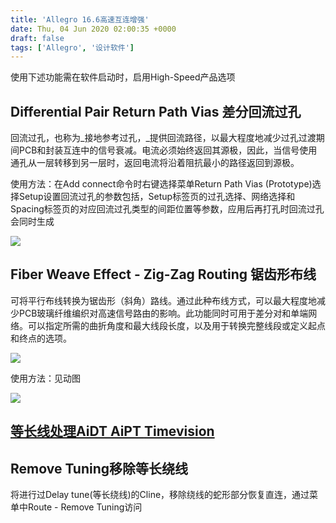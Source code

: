 ```yaml
---
title: 'Allegro 16.6高速互连增强'
date: Thu, 04 Jun 2020 02:00:35 +0000
draft: false
tags: ['Allegro', '设计软件']
---
```


使用下述功能需在软件启动时，启用High-Speed产品选项

Differential Pair Return Path Vias 差分回流过孔
-----------------------------------------

回流过孔，也称为_接地参考过孔，_提供回流路径，以最大程度地减少过孔过渡期间PCB和封装互连中的信号衰减。电流必须始终返回其源极，因此，当信号使用通孔从一层转移到另一层时，返回电流将沿着阻抗最小的路径返回到源极。

使用方法：在Add connect命令时右键选择菜单Return Path Vias (Prototype)选择Setup设置回流过孔的参数包括，Setup标签页的过孔选择、网络选择和Spacing标签页的对应回流过孔类型的间距位置等参数，应用后再打孔时回流过孔会同时生成

![](http://a1024.synology.me:222/images/blog2022/highspped1.png)

Fiber Weave Effect - Zig-Zag Routing 锯齿形布线
------------------------------------------

可将平行布线转换为锯齿形（斜角）路线。通过此种布线方式，可以最大程度地减少PCB玻璃纤维编织对高速信号路由的影响。此功能同时可用于差分对和单端网络。可以指定所需的曲折角度和最大线段长度，以及用于转换完整线段或定义起点和终点的选项。

![](http://a1024.synology.me:222/images/blog2022/highspped2.png)

使用方法：见动图

![](http://a1024.synology.me:222/images/blog2022/highspeed3.gif)

[等长线处理AiDT AiPT **Timevision**](https://a1024.synology.me:1024/?p=1797)
-----------------------------------------------------------------------

Remove Tuning移除等长绕线
-------------------

将进行过Delay tune(等长绕线)的Cline，移除绕线的蛇形部分恢复直连，通过菜单中Route - Remove Tuning访问